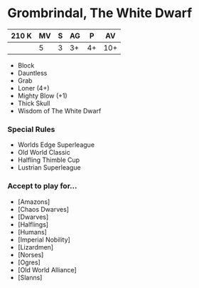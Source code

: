 # Grombrindal, The White Dwarf
| 210 K  | MV | S | AG | P | AV |
| --- | --- | --- | --- | --- | --- |
| | 5 | 3 | 3+ | 4+ | 10+ |

* Block
* Dauntless
* Grab
* Loner (4+)
* Mighty Blow (+1)
* Thick Skull
* Wisdom of The White Dwarf

### Special Rules
* Worlds Edge Superleague
* Old World Classic
* Halfling Thimble Cup
* Lustrian Superleague

### Accept to play for...
* [Amazons]
* [Chaos Dwarves]
* [Dwarves]
* [Halflings]
* [Humans]
* [Imperial Nobility]
* [Lizardmen]
* [Norses]
* [Ogres]
* [Old World Alliance]
* [Slanns]
